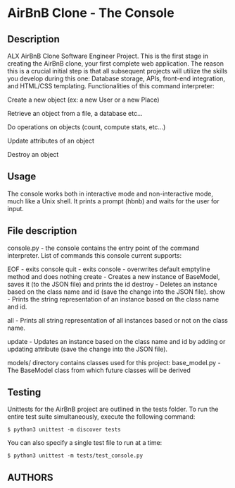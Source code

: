 # AirBnB Clone - The Console
## Description
ALX AirBnB Clone Software Engineer Project. This is the first stage in creating the AirBnB clone, your first complete web application. The reason this is a crucial initial step is that all subsequent projects will utilize the skills you develop during this one: Database storage, APIs, front-end integration, and HTML/CSS templating.
Functionalities of this command interpreter:

Create a new object (ex: a new User or a new Place)

Retrieve an object from a file, a database etc...

Do operations on objects (count, compute stats, etc...)

Update attributes of an object

Destroy an object

## Usage 
The console works both in interactive mode and non-interactive mode, much like a Unix shell. It prints a prompt (hbnb) and waits for the user for input.

## File description
console.py - the console contains the entry point of the command interpreter. List of commands this console current supports:

EOF - exits console quit - exits console - overwrites default emptyline method and does nothing create - Creates a new instance of BaseModel, saves it (to the JSON file) and prints the id destroy - Deletes an instance based on the class name and id (save the change into the JSON file). show - Prints the string representation of an instance based on the class name and id.

all - Prints all string representation of all instances based or not on the class name.

update - Updates an instance based on the class name and id by adding or updating attribute (save the change into the JSON file).

models/ directory contains classes used for this project: base_model.py - The BaseModel class from which future classes will be derived

## Testing
Unittests for the AirBnB project are outlined in the tests folder. To run the entire test suite simultaneously, execute the following command:

```
$ python3 unittest -m discover tests
```

You can also specify a single test file to run at a time:

```
$ python3 unittest -m tests/test_console.py
```

## AUTHORS
